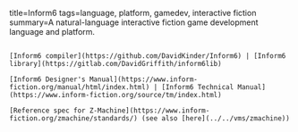 title=Inform6
tags=language, platform, gamedev, interactive fiction
summary=A natural-language interactive fiction game development language and platform.
~~~~~~

[Inform6 compiler](https://github.com/DavidKinder/Inform6) | [Inform6 library](https://gitlab.com/DavidGriffith/inform6lib)

[Inform6 Designer's Manual](https://www.inform-fiction.org/manual/html/index.html) | [Inform6 Technical Manual](https://www.inform-fiction.org/source/tm/index.html)

[Reference spec for Z-Machine](https://www.inform-fiction.org/zmachine/standards/) (see also [here](../../vms/zmachine))
